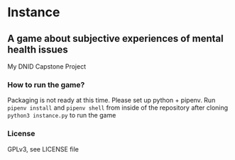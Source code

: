 # Instance
## A game about subjective experiences of mental health issues

My DNID Capstone Project

### How to run the game?

Packaging is not ready at this time.
Please set up python + pipenv. Run `pipenv install` and `pipenv shell` from inside of the repository after cloning
`python3 instance.py` to run the game

### License

GPLv3, see LICENSE file